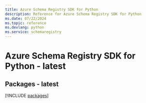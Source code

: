```yaml
---
title: Azure Schema Registry SDK for Python
description: Reference for Azure Schema Registry SDK for Python
ms.date: 07/22/2024
ms.topic: reference
ms.devlang: python
ms.service: schemaregistry
---
```

# Azure Schema Registry SDK for Python - latest
## Packages - latest
[!INCLUDE [packages](schema-registry-index.md)]
